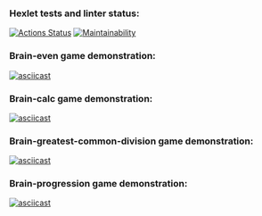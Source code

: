 ### Hexlet tests and linter status:
[![Actions Status](https://github.com/ExpCoderWeb/fullstack-javascript-project-44/actions/workflows/hexlet-check.yml/badge.svg)](https://github.com/ExpCoderWeb/fullstack-javascript-project-44/actions)
[![Maintainability](https://api.codeclimate.com/v1/badges/1435ab71ff829b6e2f62/maintainability)](https://codeclimate.com/github/ExpCoderWeb/fullstack-javascript-project-44/maintainability)

### Brain-even game demonstration:
[![asciicast](https://asciinema.org/a/qVuXo7G8qm4w4Ns7luyucoxuP.svg)](https://asciinema.org/a/qVuXo7G8qm4w4Ns7luyucoxuP)

### Brain-calc game demonstration:
[![asciicast](https://asciinema.org/a/fT9GxtYnE3hbb9QCPKHfjZF3A.svg)](https://asciinema.org/a/fT9GxtYnE3hbb9QCPKHfjZF3A)

### Brain-greatest-common-division game demonstration:
[![asciicast](https://asciinema.org/a/y6aWw8kBte6mWKlfr0YIQun6t.svg)](https://asciinema.org/a/y6aWw8kBte6mWKlfr0YIQun6t)

### Brain-progression game demonstration:
[![asciicast](https://asciinema.org/a/WJqpQTBkjGv5MEORmthshpZqi.svg)](https://asciinema.org/a/WJqpQTBkjGv5MEORmthshpZqi)